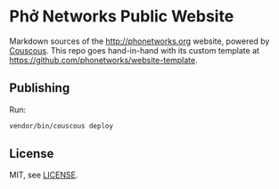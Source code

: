 # Phở Networks Public Website

Markdown sources of the http://phonetworks.org website, powered by [Couscous](http://couscous.io/). This repo goes hand-in-hand with its custom template at https://github.com/phonetworks/website-template.

## Publishing

Run:

```sh
vendor/bin/couscous deploy
```

## License

MIT, see [LICENSE](https://github.com/phonetworks/website/blob/master/LICENSE).

